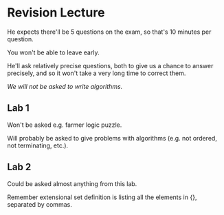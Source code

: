 Revision Lecture
================

He expects there'll be 5 questions on the exam, so that's 10 minutes per
question.

You won't be able to leave early.

He'll ask relatively precise questions, both to give us a chance to
answer precisely, and so it won't take a very long time to correct them.

*We will not be asked to write algorithms.*

Lab 1
-----

Won't be asked e.g. farmer logic puzzle.

Will probably be asked to give problems with algorithms (e.g. not
ordered, not terminating, etc.).

Lab 2
-----

Could be asked almost anything from this lab.

Remember extensional set definition is listing all the elements in {},
separated by commas.

